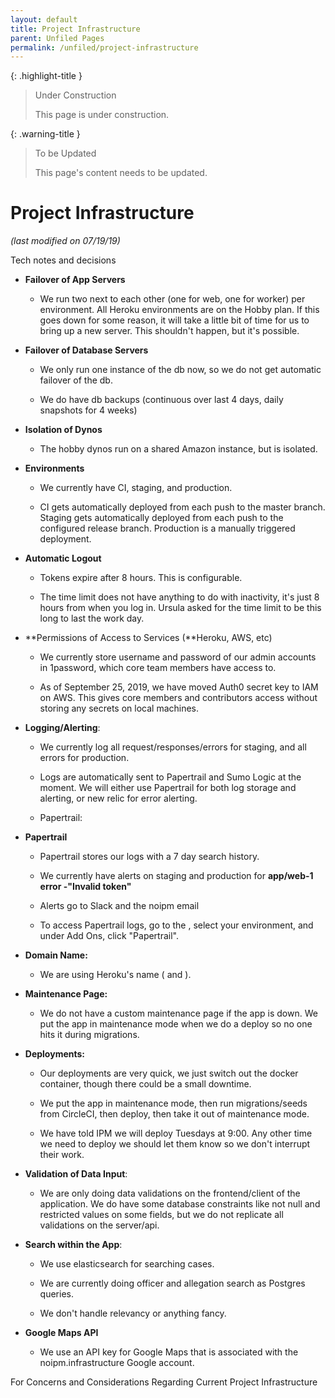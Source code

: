 ```yaml
---
layout: default
title: Project Infrastructure
parent: Unfiled Pages
permalink: /unfiled/project-infrastructure
---
```


{: .highlight-title }
> Under Construction
>
> This page is under construction.

{: .warning-title }
> To be Updated
>
> This page's content needs to be updated.

# Project Infrastructure

*(last modified on 07/19/19)*

Tech notes and decisions

-   **Failover of App Servers**

    -   We run two next to each other (one for web, one for worker) per
        environment. All Heroku environments are on the Hobby plan. If
        this goes down for some reason, it will take a little bit of
        time for us to bring up a new server. This shouldn't happen, but
        it's possible.

-   **Failover of Database Servers**

    -   We only run one instance of the db now, so we do not get
        automatic failover of the db.

    -   We do have db backups (continuous over last 4 days, daily
        snapshots for 4 weeks)

-   **Isolation of Dynos**

    -   The hobby dynos run on a shared Amazon instance, but is
        isolated.


-   **Environments**

    -   We currently have CI, staging, and production.

    -   CI gets automatically deployed from each push to the master
        branch. Staging gets automatically deployed from each push to
        the configured release branch. Production is a manually
        triggered deployment.


-   **Automatic Logout**

    -   Tokens expire after 8 hours. This is configurable.

    -   The time limit does not have anything to do with inactivity,
        it's just 8 hours from when you log in. Ursula asked for the
        time limit to be this long to last the work day.


-   **Permissions of Access to Services (**Heroku, AWS, etc)

    -   We currently store username and password of our admin accounts
        in 1password, which core team members have access to.

    -   As of September 25, 2019, we have moved Auth0 secret key to IAM
        on AWS. This gives core members and contributors access without
        storing any secrets on local machines.


-   **Logging/Alerting**:

    -   We currently log all request/responses/errors for staging, and
        all errors for production.

    -   Logs are automatically sent to Papertrail and Sumo Logic at the
        moment. We will either use Papertrail for both log storage and
        alerting, or new relic for error alerting.

    -   Papertrail:


-   **Papertrail**

    -   Papertrail stores our logs with a 7 day search history.

    -   We currently have alerts on staging and production for
        **app/web-1 error -"Invalid token"**

    -   Alerts go to Slack and the noipm email

    -   To access Papertrail logs, go to the , select your environment,
        and under Add Ons, click "Papertrail".

-   **Domain Name:**

    -   We are using Heroku's name ( and ).


-   **Maintenance Page:**

    -   We do not have a custom maintenance page if the app is down. We
        put the app in maintenance mode when we do a deploy so no one
        hits it during migrations.


-   **Deployments:**

    -   Our deployments are very quick, we just switch out the docker
        container, though there could be a small downtime.

    -   We put the app in maintenance mode, then run migrations/seeds
        from CircleCI, then deploy, then take it out of maintenance
        mode.

    -   We have told IPM we will deploy Tuesdays at 9:00. Any other time
        we need to deploy we should let them know so we don't interrupt
        their work.


-   **Validation of Data Input**:

    -   We are only doing data validations on the frontend/client of the
        application. We do have some database constraints like not null
        and restricted values on some fields, but we do not replicate
        all validations on the server/api.


-   **Search within the App**:

    -   We use elasticsearch for searching cases.

    -   We are currently doing officer and allegation search as Postgres
        queries.

    -   We don't handle relevancy or anything fancy.

-   **Google Maps API**

    -   We use an API key for Google Maps that is associated with the
        noipm.infrastructure Google account.

For Concerns and Considerations Regarding Current Project Infrastructure
